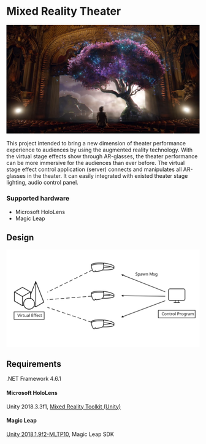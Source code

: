 # Mixed Reality Theater

![thumbnail](https://raw.githubusercontent.com/CJT-Jackton/Mixed-Reality-Theater/master/Images/MR-Theater.png "Mixed Reality Theater")

This project intended to bring a new dimension of theater performance experience to audiences by using the augmented reality technology. With the virtual stage effects show through AR-glasses, the theater performance can be more immersive for the audiences than ever before. The virtual stage effect control application (server) connects and manipulates all AR-glasses in the theater. It can easily integrated with existed theater stage lighting, audio control panel.

### Supported hardware

- Microsoft HoloLens
- Magic Leap

## Design

![design](https://raw.githubusercontent.com/CJT-Jackton/Mixed-Reality-Theater/master/Images/MR-Theater-design.svg?sanitize=true "Design")

## Requirements

.NET Framework 4.6.1

#### Microsoft HoloLens
Unity 2018.3.3f1, [Mixed Reality Toolkit (Unity)](https://github.com/Microsoft/MixedRealityToolkit-Unity)

#### Magic Leap
[Unity 2018.1.9f2-MLTP10](https://unity3d.com/partners/magicleap), Magic Leap SDK

